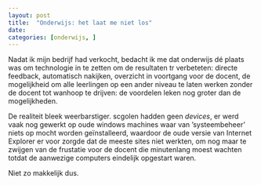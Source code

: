 ```yaml
---
layout: post
title:  "Onderwijs: het laat me niet los"
date:   
categories: [onderwijs, ]
---
```


Nadat ik mijn bedrijf had verkocht, bedacht ik me dat onderwijs d&eacute; plaats was om technologie in te zetten om de resultaten tr verbeteten: directe feedback, automatisch nakijken, overzicht in voortgang voor de docent, de mogelijkheid om alle leerlingen op een ander niveau te laten werken zonder de docent tot wanhoop te drijven: de voordelen leken nog groter dan de mogelijkheden.

De realiteit bleek weerbarstiger. scgolen hadden geen *devices*, er werd vaak nog gewerkt op oude windows machines waar van ’systeembeheer’ niets op mocht worden ge&iuml;nstalleerd, waardoor de oude versie van Internet Explorer er voor zorgde dat de meeste sites niet werkten, om nog maar te zwijgen van de frustatie voor de docent die minutenlang moest wachten totdat de aanwezige computers eindelijk opgestart waren.

Niet zo makkelijk dus. 
